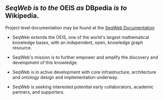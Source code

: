 ## ***SeqWeb*** _is to the_ **OEIS** _as_ **DBpedia** _is to_ **Wikipedia**.

Project level documentation may be found at the [SeqWeb Documentation](https://seqweb.github.io/seqweb/)

- SeqWeb extends the OEIS, one of the world's largest mathematical knowledge bases, with an independent, open,  knowledge graph resource.

- SeqWeb's mission is to further empower and amplify the discovery and development of this knowledge.

- SeqWeb is in active development with core infrastructure, architecture and ontology design and implementation underway.

- SeqWeb is seeking interested potential early collaborators, academic partners, and supporters.
